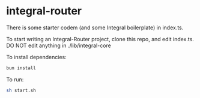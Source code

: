 # integral-router

There is some starter codem (and some Integral boilerplate) in index.ts.

To start writing an Integral-Router project, clone this repo, and edit index.ts. DO NOT edit anything in ./lib/integral-core

To install dependencies:

```bash
bun install
```

To run:

```bash
sh start.sh
```

